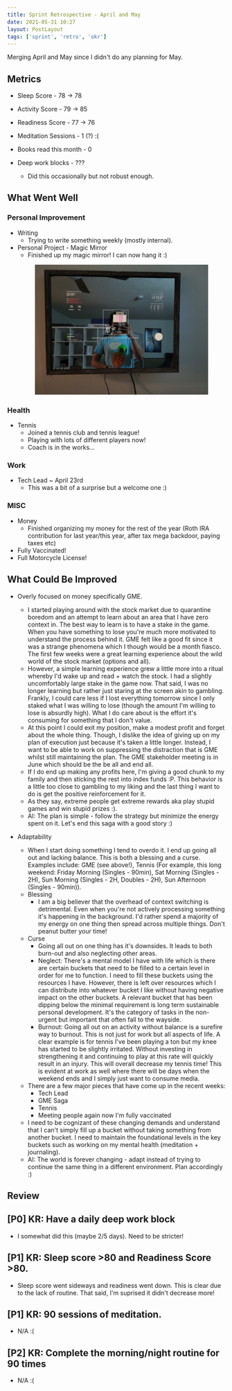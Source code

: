 ```yaml
---
title: Sprint Retrospective - April and May
date: 2021-05-31 10:27
layout: PostLayout
tags: ['sprint', 'retro', 'okr']
---
```


Merging April and May since I didn't do any planning for May. 

## Metrics
* Sleep Score - 78 -> 78
* Activity Score - 79 -> 85 
* Readiness Score - 77 -> 76

* Meditation Sessions - 1 (?) :(
* Books read this month - 0
* Deep work blocks - ???
  * Did this occasionally but not robust enough.

## What Went Well

### Personal Improvement
* Writing 
  * Trying to write something weekly (mostly internal).
* Personal Project - Magic Mirror
  * Finished up my magic mirror! I can now hang it :)
  <figure>
    <img src="/assets/2021-05-31-images/magic_mirror.jpg" alt="MagicMirror" />
  </figure>

### Health
* Tennis
  * Joined a tennis club and tennis league!
  * Playing with lots of different players now!
  * Coach is in the works...

### Work
* Tech Lead ~ April 23rd
  * This was a bit of a surprise but a welcome one :)

### MISC
* Money
  * Finished organizing my money for the rest of the year (Roth IRA contribution for last year/this
    year, after tax mega backdoor, paying taxes etc)
* Fully Vaccinated!
* Full Motorcycle License!
 
## What Could Be Improved
* Overly focused on money specifically GME.
  * I started playing around with the stock market due to quarantine boredom and an attempt to learn
    about an area that I have zero context in. The best way to learn is to have a stake in the game.
    When you have something to lose you're much more motivated to understand the process behind it.
    GME felt like a good fit since it was a strange phenomena which I though would be a month
    fiasco. The first few weeks were a great learning experience about the wild world of the stock
    market (options and all).
  * However, a simple learning experience grew a little more into a ritual whereby I'd wake up and
    read + watch the stock. I had a slightly uncomfortably large stake in the game now. That said, I
    was no longer learning but rather just staring at the screen akin to gambling. Frankly, I could
    care less if I lost everything tomorrow since I only staked what I was willing to lose (though the
    amount I'm willing to lose is absurdly high). What I do care about is the effort it's consuming
    for something that I don't value.
  * At this point I could exit my position, make a modest profit and forget about the whole thing.
    Though, I dislike the idea of giving up on my plan of execution just because it's taken a little
    longer. Instead, I want to be able to work on suppressing the distraction that is GME whilst
    still maintaining the plan. The GME stakeholder meeting is in June which should be the be all
    and end all.
  * If I do end up making any profits here, I'm giving a good chunk to my family and then sticking
    the rest into index funds :P. This behavior is a little too close to gambling to my liking and
    the last thing I want to do is get the positive reinforcement for it.
  * As they say, extreme people get extreme rewards aka play stupid games and win stupid prizes :).
  * AI: The plan is simple - follow the strategy but minimize the energy spent on it. Let's
    end this saga with a good story :)

* Adaptability
  * When I start doing something I tend to overdo it. I end up going all out and lacking balance.
    This is both a blessing and a curse.  Examples include: GME (see above!), Tennis (For example,
    this long weekend: Friday Morning (Singles - 90min), Sat Morning (Singles - 2H), Sun Morning
    (Singles - 2H, Doubles - 2H), Sun Afternoon (Singles - 90min)).
  * Blessing
    * I am a big believer that the overhead of context switching is detrimental. Even when you're
      not actively processing something it's happening in the background. I'd rather spend a
      majority of my energy on one thing then spread across multiple things. Don't peanut butter
      your time!
  * Curse
    * Going all out on one thing has it's downsides. It leads to both burn-out and also neglecting
      other areas.
    * Neglect: There's a mental model I have with life which is there are certain buckets that need to be
      filled to a certain level in order for me to function. I need to fill these buckets using the
      resources I have. However, there is left over resources which I can distribute into whatever
      bucket I like without having negative impact on the other buckets. A relevant bucket that has
      been dipping below the minimal requirement is long term sustainable personal development. It's
      the category of tasks in the non-urgent but important that often fall to the wayside.
    * Burnout: Going all out on an activity without balance is a surefire way to burnout. This is
      not just for work but all aspects of life. A clear example is for tennis I've been playing
      a ton but my knee has started to be slightly irritated. Without investing in strengthening it
      and continuing to play at this rate will quickly result in an injury. This will overall
      decrease my tennis time! This is evident at work as well where there will be days when the
      weekend ends and I simply just want to consume media.
  * There are a few major pieces that have come up in the recent weeks:
    * Tech Lead
    * GME Saga
    * Tennis
    * Meeting people again now I'm fully vaccinated
  * I need to be cognizant of these changing demands and understand that I can't simply fill up a
    bucket without taking something from another bucket. I need to maintain the foundational levels
    in the key buckets such as working on my mental health (meditation + journaling).
  * AI: The world is forever changing - adapt instead of trying to continue the same thing in a
    different environment. Plan accordingly :)

## Review

## [P0] KR: Have a daily deep work block
* I somewhat did this (maybe 2/5 days). Need to be stricter!

## [P1] KR: Sleep score >80 and Readiness Score >80.
* Sleep score went sideways and readiness went down. This is clear due to the lack of routine. That
  said, I'm suprised it didn't decrease more!

## [P1] KR: 90 sessions of meditation.
* N/A :(

## [P2] KR: Complete the morning/night routine for 90 times
* N/A :(
